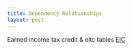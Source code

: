 ```yaml
---
title: Dependency Relationships
layout: post
---
```


Earned income tax credit & eitc tables
[EIC](https://www.irs.gov/credits-deductions/individuals/earned-income-tax-credit/earned-income-and-earned-income-tax-credit-eitc-tables)



